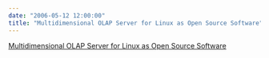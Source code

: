 ```yaml
---
date: "2006-05-12 12:00:00"
title: "Multidimensional OLAP Server for Linux as Open Source Software"
---
```


[Multidimensional OLAP Server for Linux as Open Source Software](/lemire/blog/2006/05-12-multidimensional-olap-server-for-linux-as-open-source-software)


